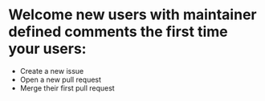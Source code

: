 

# Welcome new users with maintainer defined comments the first time your users:
- Create a new issue
- Open a new pull request
- Merge their first pull request
